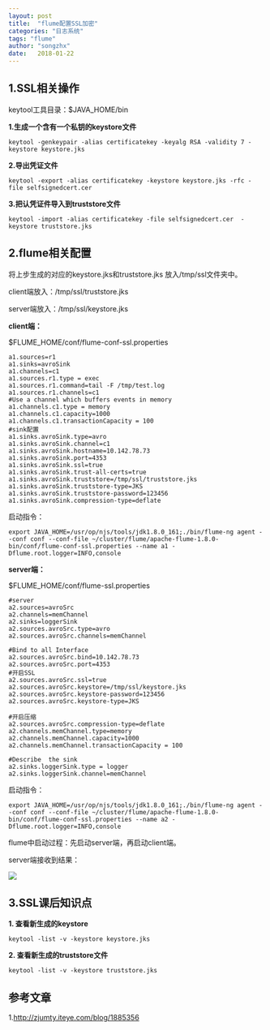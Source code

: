 ```yaml
---
layout: post
title:  "flume配置SSL加密"
categories: "日志系统"
tags: "flume"
author: "songzhx"
date:   2018-01-22
---
```






## 1.SSL相关操作

keytool工具目录：$JAVA_HOME/bin



**1.生成一个含有一个私钥的keystore文件** 

```
keytool -genkeypair -alias certificatekey -keyalg RSA -validity 7 -keystore keystore.jks  
```



**2.导出凭证文件**

```
keytool -export -alias certificatekey -keystore keystore.jks -rfc -file selfsignedcert.cer  
```



**3.把认凭证件导入到truststore文件** 

```
keytool -import -alias certificatekey -file selfsignedcert.cer  -keystore truststore.jks 
```



## 2.flume相关配置

将上步生成的对应的keystore.jks和truststore.jks 放入/tmp/ssl文件夹中。

client端放入：/tmp/ssl/truststore.jks

server端放入：/tmp/ssl/keystore.jks



**client端：**

$FLUME_HOME/conf/flume-conf-ssl.properties

```properties
a1.sources=r1
a1.sinks=avroSink
a1.channels=c1
a1.sources.r1.type = exec
a1.sources.r1.command=tail -F /tmp/test.log
a1.sources.r1.channels=c1
#Use a channel which buffers events in memory
a1.channels.c1.type = memory
a1.channels.c1.capacity=1000
a1.channels.c1.transactionCapacity = 100
#sink配置
a1.sinks.avroSink.type=avro
a1.sinks.avroSink.channel=c1
a1.sinks.avroSink.hostname=10.142.78.73
a1.sinks.avroSink.port=4353
a1.sinks.avroSink.ssl=true
a1.sinks.avroSink.trust-all-certs=true
a1.sinks.avroSink.truststore=/tmp/ssl/truststore.jks
a1.sinks.avroSink.truststore-type=JKS
a1.sinks.avroSink.truststore-password=123456
a1.sinks.avroSink.compression-type=deflate

```

启动指令：

```shell
export JAVA_HOME=/usr/op/njs/tools/jdk1.8.0_161;./bin/flume-ng agent --conf conf --conf-file ~/cluster/flume/apache-flume-1.8.0-bin/conf/flume-conf-ssl.properties --name a1 -Dflume.root.logger=INFO,console
```



**server端：**

$FLUME_HOME/conf/flume-ssl.properties

```properties
#server
a2.sources=avroSrc
a2.channels=memChannel
a2.sinks=loggerSink
a2.sources.avroSrc.type=avro
a2.sources.avroSrc.channels=memChannel

#Bind to all Interface
a2.sources.avroSrc.bind=10.142.78.73
a2.sources.avroSrc.port=4353
#开启SSL
a2.sources.avroSrc.ssl=true
a2.sources.avroSrc.keystore=/tmp/ssl/keystore.jks
a2.sources.avroSrc.keystore-password=123456
a2.sources.avroSrc.keystore-type=JKS

#开启压缩
a2.sources.avroSrc.compression-type=deflate
a2.channels.memChannel.type=memory
a2.channels.memChannel.capacity=1000
a2.channels.memChannel.transactionCapacity = 100

#Describe  the sink
a2.sinks.loggerSink.type = logger
a2.sinks.loggerSink.channel=memChannel

```

启动指令：

```shell
export JAVA_HOME=/usr/op/njs/tools/jdk1.8.0_161;./bin/flume-ng agent --conf conf --conf-file ~/cluster/flume/apache-flume-1.8.0-bin/conf/flume-conf-ssl.properties --name a2 -Dflume.root.logger=INFO,console
```

flume中启动过程：先启动server端，再启动client端。



server端接收到结果：

![](https://tva1.sinaimg.cn/large/006y8mN6gy1g6fcpk1ozij31gq0aw0vu.jpg)

## 3.SSL课后知识点

**1. 查看新生成的keystore**

```shell
keytool -list -v -keystore keystore.jks 
```



**2. 查看新生成的truststore文件**

```shell
keytool -list -v -keystore truststore.jks  
```



## 参考文章

1.http://zjumty.iteye.com/blog/1885356









